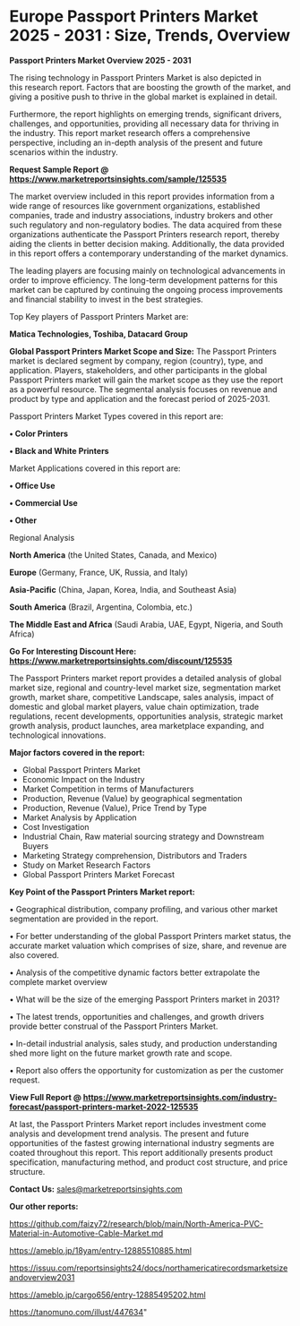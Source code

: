  # Europe Passport Printers Market 2025 - 2031 : Size, Trends, Overview

<Strong> Passport Printers Market Overview 2025 - 2031</strong>

The rising technology in Passport Printers Market is also depicted in this research report. Factors that are boosting the growth of the market, and giving a positive push to thrive in the global market is explained in detail.

Furthermore, the report highlights on emerging trends, significant drivers, challenges, and opportunities, providing all necessary data for thriving in the industry. This report market research offers a comprehensive perspective, including an in-depth analysis of the present and future scenarios within the industry.

<strong>Request Sample Report @ <a href=https://www.marketreportsinsights.com/sample/125535>https://www.marketreportsinsights.com/sample/125535</a></strong>

The market overview included in this report provides information from a wide range of resources like government organizations, established companies, trade and industry associations, industry brokers and other such regulatory and non-regulatory bodies. The data acquired from these organizations authenticate the Passport Printers research report, thereby aiding the clients in better decision making. Additionally, the data provided in this report offers a contemporary understanding of the market dynamics.

The leading players are focusing mainly on technological advancements in order to improve efficiency. The long-term development patterns for this market can be captured by continuing the ongoing process improvements and financial stability to invest in the best strategies.

Top Key players of Passport Printers Market are:

<strong>Matica Technologies, Toshiba, Datacard Group</strong>

<strong><b>Global Passport Printers Market Scope and Size:</b></strong>
The Passport Printers market is declared segment by company, region (country), type, and application. Players, stakeholders, and other participants in the global Passport Printers market will gain the market scope as they use the report as a powerful resource. The segmental analysis focuses on revenue and product by type and application and the forecast period of 2025-2031.

Passport Printers Market Types covered in this report are:

<strong>• Color Printers

• Black and White Printers</strong>

Market Applications covered in this report are:

<strong>• Office Use

• Commercial Use

• Other</strong> 

Regional Analysis

<strong>North America</strong> (the United States, Canada, and Mexico)

<strong>Europe</strong> (Germany, France, UK, Russia, and Italy)

<strong>Asia-Pacific</strong> (China, Japan, Korea, India, and Southeast Asia)

<strong>South America</strong> (Brazil, Argentina, Colombia, etc.)

<strong>The Middle East and Africa</strong> (Saudi Arabia, UAE, Egypt, Nigeria, and South Africa)

<strong>Go For Interesting Discount Here: <a href=https://www.marketreportsinsights.com/discount/125535>https://www.marketreportsinsights.com/discount/125535</a></strong>

The Passport Printers market report provides a detailed analysis of global market size, regional and country-level market size, segmentation market growth, market share, competitive Landscape, sales analysis, impact of domestic and global market players, value chain optimization, trade regulations, recent developments, opportunities analysis, strategic market growth analysis, product launches, area marketplace expanding, and technological innovations.

<strong><b>Major factors covered in the report:</b></strong>
<ul>
  <li>Global Passport Printers Market </li>
  <li>Economic Impact on the Industry</li>
  <li>Market Competition in terms of Manufacturers</li>
  <li>Production, Revenue (Value) by geographical segmentation</li>
  <li>Production, Revenue (Value), Price Trend by Type</li>
  <li>Market Analysis by Application</li>
  <li>Cost Investigation</li>
  <li>Industrial Chain, Raw material sourcing strategy and Downstream Buyers</li>
  <li>Marketing Strategy comprehension, Distributors and Traders</li>
  <li>Study on Market Research Factors</li>
  <li>Global Passport Printers Market Forecast</li>
</ul>

<strong><b>Key Point of the Passport Printers Market report:</b></strong>

• Geographical distribution, company profiling, and various other market segmentation are provided in the report.

• For better understanding of the global Passport Printers market status, the accurate market valuation which comprises of size, share, and revenue are also covered.

• Analysis of the competitive dynamic factors better extrapolate the complete market overview

• What will be the size of the emerging Passport Printers market in 2031?

• The latest trends, opportunities and challenges, and growth drivers provide better construal of the Passport Printers Market.

• In-detail industrial analysis, sales study, and production understanding shed more light on the future market growth rate and scope.

• Report also offers the opportunity for customization as per the customer request.

<strong><b>View Full Report @ <a href=https://www.marketreportsinsights.com/industry-forecast/passport-printers-market-2022-125535>https://www.marketreportsinsights.com/industry-forecast/passport-printers-market-2022-125535</a></b></strong>


At last, the Passport Printers Market report includes investment come analysis and development trend analysis. The present and future opportunities of the fastest growing international industry segments are coated throughout this report. This report additionally presents product specification, manufacturing method, and product cost structure, and price structure.

<strong>Contact Us:</strong>
sales@marketreportsinsights.com

<strong>Our other reports:</strong>

<a href=https://github.com/faizy72/research/blob/main/North-America-PVC-Material-in-Automotive-Cable-Market.md>https://github.com/faizy72/research/blob/main/North-America-PVC-Material-in-Automotive-Cable-Market.md</a>

<a href=https://ameblo.jp/18yam/entry-12885510885.html>https://ameblo.jp/18yam/entry-12885510885.html</a>

<a href=https://issuu.com/reportsinsights24/docs/northamericatirecordsmarketsizeandoverview2031>https://issuu.com/reportsinsights24/docs/northamericatirecordsmarketsizeandoverview2031</a>

<a href=https://ameblo.jp/cargo656/entry-12885495202.html>https://ameblo.jp/cargo656/entry-12885495202.html</a>

<a href=https://tanomuno.com/illust/447634>https://tanomuno.com/illust/447634</a>"
